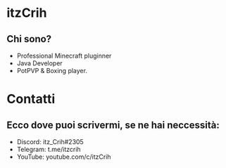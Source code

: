 # itzCrih
## Chi sono?
- Professional Minecraft pluginner
- Java Developer
- PotPVP & Boxing player.
# Contatti
## Ecco dove puoi scrivermi, se ne hai neccessità:
- Discord: itz_Crih#2305
- Telegram: t.me/itzcrih
- YouTube: youtube.com/c/itzCrih

